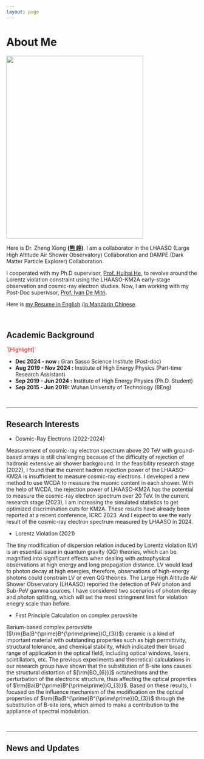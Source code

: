 ```yaml
---
layout: page
---
```

# About Me

<img src="./images/avatar.png" class="floatpic" width="360" height="480">

Here is Dr. Zheng Xiong **([熊 峥](https://easel7.github.io/file/C:\Users\Blank\OneDrive\Documents\GitHub\easel7.github.io\file\Resume_CN.pdf))**. I am a collaborator in the LHAASO (Large High Altitude Air Shower Observatory) Collaboration and DAMPE (Dark Matter Particle Explorer) Collaboration. 

I cooperated with my Ph.D supervisor, [Prof. Huihai He](https://people.ucas.ac.cn/~hhh), to revolve around the Lorentz violation constraint using the LHAASO-KM2A early-stage observation and cosmic-ray electron studies. Now, I am working with my Post-Doc superivsor, [Prof. Ivan De Mitri](https://www.gssi.it/quality/quality-assurance-system/item/1204-de-mitri-ivan).


Here is [my Resume in English](https://easel7.github.io/file/Resume_EN.pdf) /[in Mandarin Chinese](https://easel7.github.io/file/Resume_CN.pdf).

<br>

## Academic Background

<font color='red'>
`[Highlight]`
</font>




- **Dec 2024 - now :** Gran Sasso Science Institute (Post-doc)
- **Aug 2019 - Nov 2024 :** Institute of High Energy Physics (Part-time Research Assistant)
- **Sep 2019 - Jun 2024 :** Institute of High Energy Physics (Ph.D. Student)
- **Sep 2015 - Jun 2019:** Wuhan University of Technology (BEng)

<br>

---

## Research Interests

- Cosmic-Ray Electrons (2022-2024)

Measurement of cosmic-ray electron spectrum above 20 TeV with ground-based arrays is still challenging because of the difficulty of rejection of hadronic extensive air shower background. In the feasibility research stage (2022), I found that the current hadron rejection power of the LHAASO-KM2A is insufficient to measure cosmic-ray electrons. I developed a new method to use WCDA to measure the muonic content in each shower. With the help of WCDA, the rejection power of LHAASO-KM2A has the potential to measure the cosmic-ray electron spectrum over 20 TeV. In the current research stage (2023), I am increasing the simulated statistics to get optimized discrimination cuts for KM2A. These results have already been reported at a recent conference, ICRC 2023. And I expect to see the early result of the cosmic-ray electron spectrum measured by LHAASO in 2024.

- Lorentz Violation (2021)

The tiny modification of dispersion relation induced by Lorentz violation (LV) is an essential issue in quantum gravity (QG) theories, which can be magnified into significant effects when dealing with astrophysical observations at high energy and long propagation distance. LV would lead to photon decay at high energies, therefore, observations of high-energy photons could constrain LV or even QG theories. The Large High Altitude Air Shower Observatory (LHAASO)  reported the detection of PeV photon and Sub-PeV gamma sources. I have considered two scenarios of photon decay and photon splitting, which will set the most stringment limit for violation enegry scale than before.

- First Principle Calculation on complex perovskite

Barium-based complex perovskite ($\rm{Ba(B^{\prime}B^{\prime\prime})O_{3}}$) ceramic is a kind of important material with outstanding properties such as high permittivity, structural tolerance, and chemical stability, which indicated their broad range of application in the optical field, including optical windows, lasers, scintillators, etc. The previous experiments and theoretical calculations in our research group have shown that the substitution of B-site ions causes the structural distortion of $[\rm{BO_{6}}]$ octahedrons and the perturbation of the electronic structure, thus affecting the optical properties of $\rm{Ba(B^{\prime}B^{\prime\prime})O_{3}}$. Based on these results, I focused on the influence mechanism of the modification on the optical properties of $\rm{Ba(B^{\prime}B^{\prime\prime})O_{3}}$ through the substitution of B-site ions, which aimed to make a contribution to the appliance of spectral modulation.

<br>

---

## News and Updates

<br>
